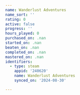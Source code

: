 ```yaml
---
name: Wanderlust Adventures
name_sort: ''
rating: 0
active: false
progress: ''
hours_played: 0
purchased_on: .nan
started_on: .nan
beaten_on: .nan
completed_on: .nan
mastered_on: .nan
identifiers:
  - type: steam
    appid: '240620'
    name: Wanderlust Adventures
    synced_on: '2024-08-30'

---
```

